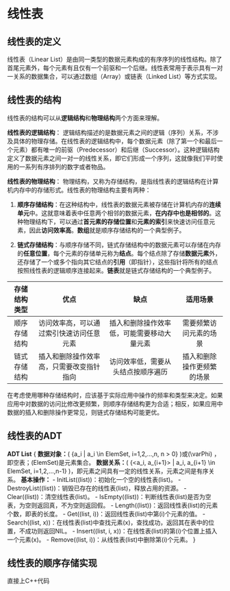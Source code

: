 # 线性表

## 线性表的定义

线性表（Linear List）是由同一类型的数据元素构成的有序序列的线性结构。除了首尾元素外，每个元素有且仅有一个前驱和一个后继。线性表常用于表示具有一对一关系的数据集合，可以通过数组（Array）或链表（Linked List）等方式实现。

## 线性表的结构

线性表的结构可以从**逻辑结构**和**物理结构**两个方面来理解。

**线性表的逻辑结构**：
逻辑结构描述的是数据元素之间的逻辑（序列）关系，不涉及具体的物理存储。在线性表的逻辑结构中，每个数据元素（除了第一个和最后一个元素）都有唯一的前驱（Predecessor）和后继（Successor）。这种逻辑结构定义了数据元素之间一对一的线性关系，即它们形成一个序列，这就像我们平时使用的一系列有序排列的数字或者物品。

**线性表的物理结构**：
物理结构，又称为存储结构，是指线性表的逻辑结构在计算机内存中的存储形式。线性表的物理结构主要有两种：

1. **顺序存储结构**：在这种结构中，线性表的数据元素被存储在计算机内存的**连续单元**中。这就意味着表中任意两个相邻的数据元素，**在内存中也是相邻的**。这种物理结构下，可以通过**首元素的存储位置**和**元素的索引**来快速访问任意元素，因此**访问效率高**。**数组**就是顺序存储结构的一个典型例子。

2. **链式存储结构**：与顺序存储不同，链式存储结构中的数据元素可以存储在内存的**任意位置**，每个元素的存储单元称为**结点**。每个结点除了存储**数据元素**外，还存储了一个或多个指向其它结点的**引用**（即指针），这些指针将所有的结点按照线性表的逻辑顺序连接起来。**链表**就是链式存储结构的一个典型例子。

| 存储结构类型 | 优点 | 缺点 | 适用场景 |
|:------------:|:----:|:----:|:--------:|
| 顺序存储结构 | 访问效率高，可以通过索引快速访问任意元素 | 插入和删除操作效率低，可能需要移动大量元素 | 需要频繁访问元素的场景 |
| 链式存储结构 | 插入和删除操作效率高，只需要改变指针指向 | 访问效率低，需要从头结点按顺序遍历 | 插入和删除操作更频繁的场景 |

在考虑使用哪种存储结构时，应该基于实际应用中操作的频率和类型来决定。如果应用中对数据的访问比修改更频繁，则顺序存储结构更为合适；相反，如果应用中数据的插入和删除操作更常见，则链式存储结构可能更优。

## 线性表的ADT

**ADT List** {
    **数据对象：**\( \{a_i | a_i \in ElemSet, i=1,2,...,n, n > 0\} \)或\(\varPhi\) ，即空表；\(ElemSet\)是元素集合。
    **数据关系：**\( \{<a_i, a_{i+1}> | a_i, a_{i+1} \in ElemSet, i=1,2,...,n-1\} \)，即元素之间具有一定的线性关系，元素之间是有序关系。
    **基本操作：**
    - InitList(\(list\))：初始化一个空的线性表\(list\)。
    - DestroyList(\(list\))：销毁已存在的线性表\(list\)，释放占用的资源。
    - Clear(\(list\))：清空线性表\(list\)。
    - IsEmpty(\(list\))：判断线性表\(list\)是否为空表，为空则返回真，不为空则返回假。
    - Length(\(list\))：返回线性表\(list\)的元素个数，即表的长度。
    - Get(\(list, i\))：返回线性表\(list\)中第\(i\)个元素的值。
    - Search(\(list, x\))：在线性表\(list\)中查找元素\(x\)，查找成功，返回其在表中的位置，不成功则返回NIL。
    - Insert(\(list, i, x\))：在线性表\(list\)的第\(i\)个位置上插入一个元素\(x\)。
    - Remove(\(list, i\))：从线性表\(list\)中删除第\(i\)个元素。
}

## 线性表的顺序存储实现

直接上C++代码